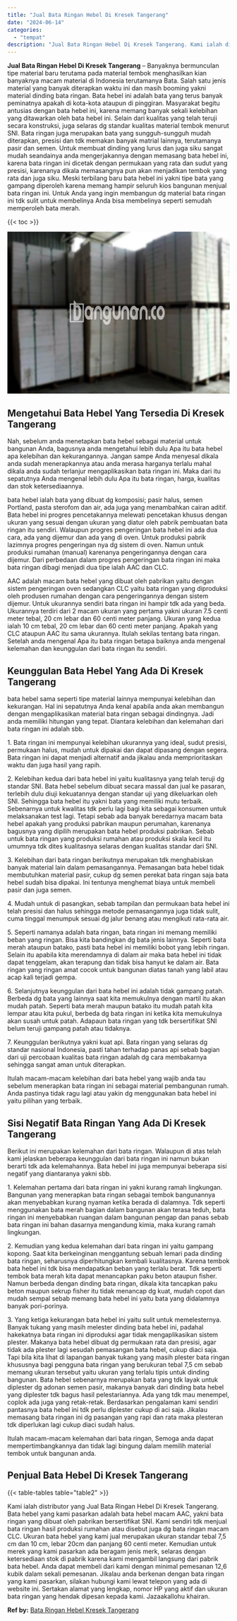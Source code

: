 ```yaml
---
title: "Jual Bata Ringan Hebel Di Kresek Tangerang"
date: "2024-06-14"
categories: 
  - "tempat"
description: "Jual Bata Ringan Hebel Di Kresek Tangerang. Kami ialah distributor yang Jual Bata Ringan Hebel Di Kresek Tangerang. Bata hebel yang kami pasarkan adalah bata..."
---
```


**Jual Bata Ringan Hebel Di Kresek Tangerang** – Banyaknya bermunculan tipe material baru terutama pada material tembok menghasilkan kian banyaknya macam material di Indonesia terutamanya Bata. Salah satu jenis material yang banyak diterapkan waktu ini dan masih booming yakni material dinding bata ringan. Bata hebel ini adalah bata yang terus banyak peminatnya apakah di kota-kota ataupun di pinggiran. Masyarakat begitu antusias dengan bata hebel ini, karena memang banyak sekali kelebihan yang ditawarkan oleh bata hebel ini. Selain dari kualitas yang telah teruji secara konstruksi, juga selaras dg standar kualitas material tembok menurut SNI. Bata ringan juga merupakan bata yang sungguh-sungguh mudah diterapkan, presisi dan tdk memakan banyak matrial lainnya, terutamanya pasir dan semen. Untuk membuat dinding yang lurus dan juga siku sangat mudah seandainya anda mengerjakannya dengan memasang bata hebel ini, karena bata ringan ini dicetak dengan permukaan yang rata dan sudut yang presisi, karenanya dikala memasangnya pun akan menjadikan tembok yang rata dan juga siku. Meski terbilang baru bata hebel ini yakni tipe bata yang gampang diperoleh karena memang hampir seluruh kios bangunan menjual bata ringan ini. Untuk Anda yang ingin membangun dg material bata ringan ini tdk sulit untuk membelinya Anda bisa membelinya seperti semudah memperoleh bata merah.

{{< toc >}}

![Jual Bata Ringan Hebel Di Kresek Tangerang](/images/jual-hebel-murah-38.png)

## Mengetahui Bata Hebel Yang Tersedia Di Kresek Tangerang

Nah, sebelum anda menetapkan bata hebel sebagai material untuk bangunan Anda, bagusnya anda mengetahui lebih dulu Apa itu bata hebel apa kelebihan dan kekurangannya. Jangan sampe Anda menyesal dikala anda sudah menerapkannya atau anda merasa harganya terlalu mahal dikala anda sudah terlanjur mengaplikasikan bata ringan ini. Maka dari itu sepatutnya Anda mengenal lebih dulu Apa itu bata ringan, harga, kualitas dan stok ketersediaannya.

bata hebel ialah bata yang dibuat dg komposisi; pasir halus, semen Portland, pasta sterofom dan air, ada juga yang menambahkan cairan aditif. Bata hebel ini progres pencetakannya melewati pencetakan khusus dengan ukuran yang sesuai dengan ukuran yang diatur oleh pabrik pembuatan bata ringan itu sendiri. Walaupun progres pengeringan bata hebel ini ada dua cara, ada yang dijemur dan ada yang di oven. Untuk produksi pabrik lazimnya progres pengeringan nya dg sistem di oven. Namun untuk produksi rumahan (manual) karenanya pengeringannya dengan cara dijemur. Dari perbedaan dalam progres pengeringan bata ringan ini maka bata ringan dibagi menjadi dua tipe ialah AAC dan CLC.

AAC adalah macam bata hebel yang dibuat oleh pabrikan yaitu dengan sistem pengeringan oven sedangkan CLC yaitu bata ringan yang diproduksi oleh produsen rumahan dengan cara pengeringannya dengan sistem dijemur. Untuk ukurannya sendiri bata ringan ini hampir tdk ada yang beda. Ukurannya terdiri dari 2 macam ukuran yang pertama yakni ukuran 7.5 centi meter tebal, 20 cm lebar dan 60 centi meter panjang. Ukuran yang kedua ialah 10 cm tebal, 20 cm lebar dan 60 centi meter panjang. Apakah yang CLC ataupun AAC itu sama ukurannya. Itulah sekilas tentang bata ringan. Setelah anda mengenal Apa itu bata ringan betapa baiknya anda mengenal kelemahan dan keunggulan dari bata ringan itu sendiri.

## Keunggulan Bata Hebel Yang Ada Di Kresek Tangerang

bata hebel sama seperti tipe material lainnya mempunyai kelebihan dan kekurangan. Hal ini sepatutnya Anda kenal apabila anda akan membangun dengan mengaplikasikan material bata ringan sebagai dindingnya. Jadi anda memiliki hitungan yang tepat. Diantara kelebihan dan kelemahan dari bata ringan ini adalah sbb.

1\. Bata ringan ini mempunyai kelebihan ukurannya yang ideal, sudut presisi, permukaan halus, mudah untuk dipakai dan dapat dipasang dengan segera. Bata ringan ini dapat menjadi alternatif anda jikalau anda memprioritaskan waktu dan juga hasil yang rapih.

2\. Kelebihan kedua dari bata hebel ini yaitu kualitasnya yang telah teruji dg standar SNI. Bata hebel sebelum dibuat secara massal dan jual ke pasaran, terlebih dulu diuji kekuatannya dengan standar uji yang dikeluarkan oleh SNI. Sehingga bata hebel itu yakni bata yang memiliki mutu terbaik. Sebenarnya untuk kwalitas tdk perlu lagi bagi kita sebagai konsumen untuk melaksanakan test lagi. Tetapi sebab ada banyak beredarnya macam bata hebel apakah yang produksi pabrikan maupun perumahan, karenanya bagusnya yang dipilih merupakan bata hebel produksi pabrikan. Sebab untuk bata ringan yang produksi rumahan atau produksi skala kecil itu umumnya tdk dites kualitasnya selaras dengan kualitas standar dari SNI.

3\. Kelebihan dari bata ringan berikutnya merupakan tdk menghabiskan banyak material lain dalam pemasangannya. Pemasangan bata hebel tidak membutuhkan material pasir, cukup dg semen perekat bata ringan saja bata hebel sudah bisa dipakai. Ini tentunya menghemat biaya untuk membeli pasir dan juga semen.

4\. Mudah untuk di pasangkan, sebab tampilan dan permukaan bata hebel ini telah presisi dan halus sehingga metode pemasangannya juga tidak sulit, cuma tinggal menumpuk sesuai dg jalur benang atau mengikuti rata-rata air.

5\. Seperti namanya adalah bata ringan, bata ringan ini memang memiliki beban yang ringan. Bisa kita bandingkan dg bata jenis lainnya. Seperti bata merah ataupun batako, pasti bata hebel ini memiliki bobot yang lebih ringan. Selain itu apabila kita merendamnya di dalam air maka bata hebel ini tidak dapat tenggelam, akan terapung dan tidak bisa hanyut ke dalam air. Bata ringan yang ringan amat cocok untuk bangunan diatas tanah yang labil atau acap kali terjadi gempa.

6\. Selanjutnya keunggulan dari bata hebel ini adalah tidak gampang patah. Berbeda dg bata yang lainnya saat kita memukulnya dengan martil itu akan mudah patah. Seperti bata merah maupun batako itu mudah patah kita lempar atau kita pukul, berbeda dg bata ringan ini ketika kita memukulnya akan susah untuk patah. Adapaun bata ringan yang tdk bersertifikat SNI belum teruji gampang patah atau tidaknya.

7\. Keunggulan berikutnya yakni kuat api. Bata ringan yang selaras dg standar nasional Indonesia, pasti tahan terhadap panas api sebab bagian dari uji percobaan kualitas bata ringan adalah dg cara membakarnya sehingga sangat aman untuk diterapkan.

Itulah macam-macam kelebihan dari bata hebel yang wajib anda tau sebelum menerapkan bata ringan ini sebagai material pembangunan rumah. Anda pastinya tidak ragu lagi atau yakin dg menggunakan bata hebel ini yaitu pilihan yang terbaik.

## Sisi Negatif Bata Ringan Yang Ada Di Kresek Tangerang

Berikut ini merupakan kelemahan dari bata ringan. Walaupun di atas telah kami jelaskan beberapa keunggulan dari bata ringan ini namun bukan berarti tdk ada kelemahannya. Bata hebel ini juga mempunyai beberapa sisi negatif yang diantaranya yakni sbb.

1\. Kelemahan pertama dari bata ringan ini yakni kurang ramah lingkungan. Bangunan yang menerapkan bata ringan sebagai tembok bangunannya akan menyebabkan kurang nyaman ketika berada di dalamnya. Tdk seperti menggunakan bata merah bagian dalam bangunan akan terasa teduh, bata ringan ini menyebabkan ruangan dalam bangunan pengap dan panas sebab bata ringan ini bahan dasarnya mengandung kimia, maka kurang ramah lingkungan.

2\. Kemudian yang kedua kelemahan dari bata ringan ini yaitu gampang kopong. Saat kita berkeinginan menggantung sebuah lemari pada dinding bata ringan, seharusnya diperhitungkan kembali kualitasnya. Karena tembok bata hebel ini tdk bisa mendapatkan beban yang terlalu berat. Tdk seperti tembok bata merah kita dapat menancapkan paku beton ataupun fisher. Namun berbeda dengan dinding bata ringan, dikala kita tancapkan paku beton maupun sekrup fisher itu tidak menancap dg kuat, mudah copot dan mudah sempal sebab memang bata hebel ini yaitu bata yang didalamnya banyak pori-porinya.

3\. Yang ketiga kekurangan bata hebel ini yaitu sulit untuk memelesternya. Banyak tukang yang masih melester dinding bata hebel ini, padahal hakekatnya bata ringan ini diproduksi agar tidak mengaplikasikan sistem plester. Makanya bata hebel dibuat dg permukaan rata dan presisi, agar tidak ada plester lagi sesudah pemasangan bata hebel, cukup diaci saja. Tapi bila kita lihat di lapangan banyak tukang yang masih plester bata ringan khususnya bagi pengguna bata ringan yang berukuran tebal 7,5 cm sebab memang ukuran tersebut yaitu ukuran yang terlalu tipis untuk dinding bangunan. Bata hebel sebenarnya merupakan bata yang tdk layak untuk diplester dg adonan semen pasir, makanya banyak dari dinding bata hebel yang diplester tdk bagus hasil pelestariannya. Ada yang tdk mau menempel, coplok ada juga yang retak-retak. Berdasarkan pengalaman kami sendiri pantasnya bata hebel ini tdk perlu diplester cukup di aci saja. Jikalau memasang bata ringan ini dg pasangan yang rapi dan rata maka plesteran tdk diperlukan lagi cukup diaci sudah halus.

Itulah macam-macam kelemahan dari bata ringan, Semoga anda dapat mempertimbangkannya dan tidak lagi bingung dalam memilih material tembok untuk bangunan anda.

## Penjual Bata Hebel Di Kresek Tangerang

{{< table-tables table="table2" >}}

Kami ialah distributor yang Jual Bata Ringan Hebel Di Kresek Tangerang. Bata hebel yang kami pasarkan adalah bata hebel macam AAC, yakni bata ringan yang dibuat oleh pabrikan bersertifikat SNI. Kami sendiri tdk menjual bata ringan hasil produksi rumahan atau disebut juga dg bata ringan macam CLC. Ukuran bata hebel yang kami jual merupakan ukuran standar tebal 7,5 cm dan 10 cm, lebar 20cm dan panjang 60 centi meter. Kemudian untuk merek yang kami pasarkan ada beragam jenis merk, selaras dengan ketersediaan stok di pabrik karena kami mengambil langsung dari pabrik bata hebel. Anda dapat membeli dari kami dengan minimal pemesanan 12,6 kubik dalam sekali pemesanan. Jikalau anda berkenan dengan bata ringan yang kami pasarkan, silakan hubungi kami lewat telepon yang ada di website ini. Sertakan alamat yang lengkap, nomor HP yang aktif dan ukuran bata ringan yang hendak dipesan kepada kami. Jazaakallohu khairan.

**Ref by:** [Bata Ringan Hebel Kresek Tangerang](https://id.wikipedia.org/wiki/Bata)
